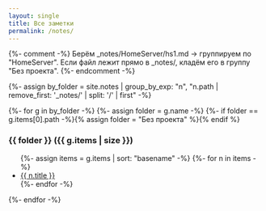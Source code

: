```yaml
---
layout: single
title: Все заметки
permalink: /notes/
---
```


{%- comment -%}
Берём _notes/HomeServer/hs1.md → группируем по "HomeServer".
Если файл лежит прямо в _notes/, кладём его в группу "Без проекта".
{%- endcomment -%}

{%- assign by_folder = site.notes
  | group_by_exp: "n", "n.path | remove_first: '_notes/' | split: '/' | first" -%}

{%- for g in by_folder -%}
  {%- assign folder = g.name -%}
  {%- if folder == g.items[0].path -%}{% assign folder = "Без проекта" %}{% endif %}

### {{ folder }} ({{ g.items | size }})

<ul>
{%- assign items = g.items | sort: "basename" -%}
{%- for n in items -%}
  <li><a href="{{ n.url | relative_url }}">{{ n.title }}</a></li>
{%- endfor -%}
</ul>

{%- endfor -%}
